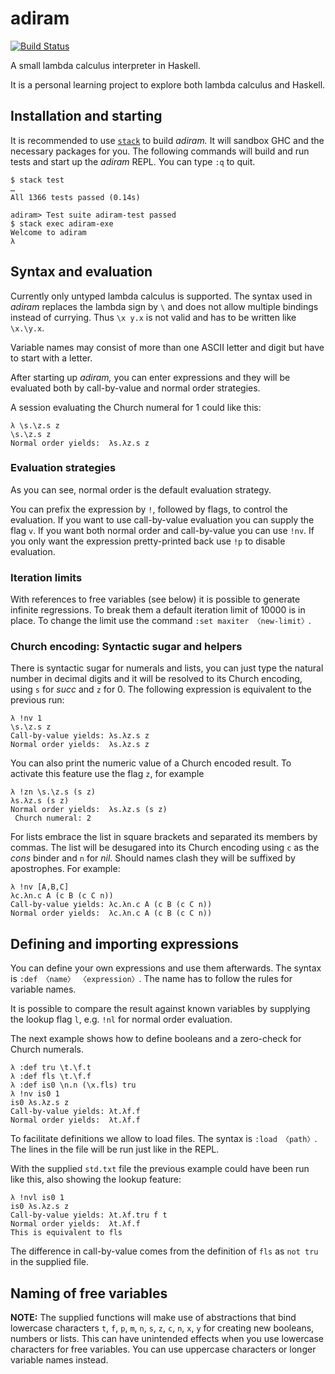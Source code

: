 # adiram
[![Build Status](https://github.com/delreluca/adiram/actions/workflows/ci.yml/badge.svg)](https://github.com/delreluca/adiram/actions/workflows/ci.yml)

A small lambda calculus interpreter in Haskell.

It is a personal learning project to explore both lambda calculus and Haskell.

## Installation and starting

It is recommended to use [`stack`](https://docs.haskellstack.org/en/stable/README/#how-to-install) to build _adiram._ It will sandbox GHC and the necessary packages for you.
The following commands will build and run tests and start up the _adiram_ REPL. You can type `:q` to quit.

```console
$ stack test
…
All 1366 tests passed (0.14s)

adiram> Test suite adiram-test passed
$ stack exec adiram-exe
Welcome to adiram
λ
```

## Syntax and evaluation

Currently only untyped lambda calculus is supported. The syntax used in _adiram_ replaces the lambda sign by `\` and does not allow multiple bindings instead of currying. Thus `\x y.x` is not valid and has to be written like `\x.\y.x`.

Variable names may consist of more than one ASCII letter and digit but have to start with a letter.

After starting up _adiram,_ you can enter expressions and they will be evaluated both by call-by-value and normal order strategies.

A session evaluating the Church numeral for 1 could like this:

```console
λ \s.\z.s z
\s.\z.s z
Normal order yields:  λs.λz.s z
```

### Evaluation strategies

As you can see, normal order is the default evaluation strategy.

You can prefix the expression by `!`, followed by flags, to control the evaluation. If you want to use call-by-value evaluation you can supply the flag `v`. If you want both normal order and call-by-value you can use `!nv`. If you only want the expression pretty-printed back use `!p` to disable evaluation.

### Iteration limits

With references to free variables (see below) it is possible to generate infinite regressions. To break them a default iteration limit of 10000 is in place. To change the limit use the command `:set maxiter 〈new-limit〉`.

### Church encoding: Syntactic sugar and helpers

There is syntactic sugar for numerals and lists, you can just type the natural number in decimal digits and it will be resolved to its Church encoding, using `s` for _succ_ and `z` for 0. The following expression is equivalent to the previous run:

```console
λ !nv 1
\s.\z.s z
Call-by-value yields: λs.λz.s z
Normal order yields:  λs.λz.s z
```

You can also print the numeric value of a Church encoded result. To activate this feature use the flag `z`, for example

```console
λ !zn \s.\z.s (s z)
λs.λz.s (s z)
Normal order yields:  λs.λz.s (s z)
 Church numeral: 2
```

For lists embrace the list in square brackets and separated its members by commas. The list will be desugared into its Church encoding using `c` as the _cons_ binder and `n` for _nil._ Should names clash they will be suffixed by apostrophes. For example:

```console
λ !nv [A,B,C]
λc.λn.c A (c B (c C n))
Call-by-value yields: λc.λn.c A (c B (c C n))
Normal order yields:  λc.λn.c A (c B (c C n))
```

## Defining and importing expressions

You can define your own expressions and use them afterwards. The syntax is `:def 〈name〉 〈expression〉`. The name has to follow the rules for variable names.

It is possible to compare the result against known variables by supplying the lookup flag `l`, e.g. `!nl` for normal order evaluation.

The next example shows how to define booleans and a zero-check for Church numerals.

```console
λ :def tru \t.\f.t
λ :def fls \t.\f.f
λ :def is0 \n.n (\x.fls) tru
λ !nv is0 1
is0 λs.λz.s z
Call-by-value yields: λt.λf.f
Normal order yields:  λt.λf.f
```

To facilitate definitions we allow to load files. The syntax is `:load 〈path〉`. The lines in the file will be run just like in the REPL.

With the supplied `std.txt` file the previous example could have been run like this, also showing the lookup feature:

```console
λ !nvl is0 1
is0 λs.λz.s z
Call-by-value yields: λt.λf.tru f t
Normal order yields:  λt.λf.f
This is equivalent to fls
```

The difference in call-by-value comes from the definition of `fls` as `not tru` in the supplied file.

## Naming of free variables

**NOTE:** The supplied functions will make use of abstractions that bind lowercase characters `t`, `f`, `p`, `m`, `n`, `s`, `z`, `c`, `n`, `x`, `y` for creating new booleans, numbers or lists. This can have unintended effects when you use lowercase characters for free variables. You can use uppercase characters or longer variable names instead.
